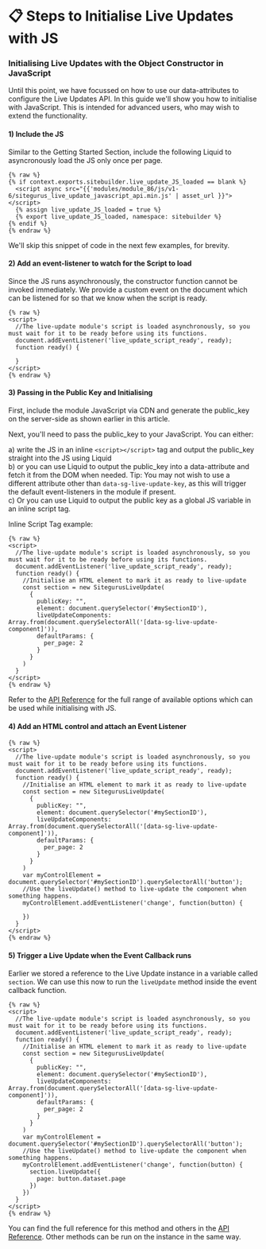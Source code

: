 # 📋 Steps to Initialise Live Updates with JS

### Initialising Live Updates with the Object Constructor in JavaScript <a href="#initialising-live-updates-with-the-object-constructor-in-javascript" id="initialising-live-updates-with-the-object-constructor-in-javascript"></a>

Until this point, we have focussed on how to use our data-attributes to configure the Live Updates API. In this guide we'll show you how to initialise with JavaScript. This is intended for advanced users, who may wish to extend the functionality.

#### 1) Include the JS <a href="#id-1-include-the-js" id="id-1-include-the-js"></a>

Similar to the Getting Started Section, include the following Liquid to asyncronously load the JS only once per page.

```liquid
{% raw %}
{% if context.exports.sitebuilder.live_update_JS_loaded == blank %}
  <script async src="{{'modules/module_86/js/v1-6/sitegurus_live_update_javascript_api.min.js' | asset_url }}"></script>
  {% assign live_update_JS_loaded = true %}
  {% export live_update_JS_loaded, namespace: sitebuilder %}
{% endif %}
{% endraw %}
```

We'll skip this snippet of code in the next few examples, for brevity.

#### 2) Add an event-listener to watch for the Script to load <a href="#id-2-add-an-eventlistener-to-watch-for-the-script-to-load" id="id-2-add-an-eventlistener-to-watch-for-the-script-to-load"></a>

Since the JS runs asynchronously, the constructor function cannot be invoked immediately. We provide a custom event on the document which can be listened for so that we know when the script is ready.

```liquid
{% raw %}
<script>
  //The live-update module's script is loaded asynchronously, so you must wait for it to be ready before using its functions.
  document.addEventListener('live_update_script_ready', ready);
  function ready() {

  }
</script>
{% endraw %}
```

#### 3) Passing in the Public Key and Initialising <a href="#id-3-passing-in-the-public-key-and-initialising" id="id-3-passing-in-the-public-key-and-initialising"></a>

First, include the module JavaScript via CDN and generate the public\_key on the server-side as shown earlier in this article.

Next, you'll need to pass the public\_key to your JavaScript. You can either:

a) write the JS in an inline `<script></script>` tag and output the public\_key straight into the JS using Liquid\
b) or you can use Liquid to output the public\_key into a data-attribute and fetch it from the DOM when needed. Tip: You may not wish to use a different attribute other than `data-sg-live-update-key`, as this will trigger the default event-listeners in the module if present.\
c) Or you can use Liquid to output the public key as a global JS variable in an inline script tag.

Inline Script Tag example:

```liquid
{% raw %}
<script>
  //The live-update module's script is loaded asynchronously, so you must wait for it to be ready before using its functions.
  document.addEventListener('live_update_script_ready', ready);
  function ready() {
    //Initialise an HTML element to mark it as ready to live-update
    const section = new SitegurusLiveUpdate(
      {
        publicKey: "",
        element: document.querySelector('#mySectionID'),
        liveUpdateComponents: Array.from(document.querySelectorAll('[data-sg-live-update-component]')),
        defaultParams: {
          per_page: 2
        }
      }
    )
  }
</script>
{% endraw %}
```

Refer to the [API Reference](/sitebuilder/using-sitebuilder/live-updates-api/live-updates-reference.md) for the full range of available options which can be used while initialising with JS.

#### 4) Add an HTML control and attach an Event Listener <a href="#id-4-add-an-html-control-and-attach-an-event-listener" id="id-4-add-an-html-control-and-attach-an-event-listener"></a>

```liquid
{% raw %}
<script>
  //The live-update module's script is loaded asynchronously, so you must wait for it to be ready before using its functions.
  document.addEventListener('live_update_script_ready', ready);
  function ready() {
    //Initialise an HTML element to mark it as ready to live-update
    const section = new SitegurusLiveUpdate(
      {
        publicKey: "",
        element: document.querySelector('#mySectionID'),
        liveUpdateComponents: Array.from(document.querySelectorAll('[data-sg-live-update-component]')),
        defaultParams: {
          per_page: 2
        }
      }
    )
    var myControlElement = document.querySelector('#mySectionID').querySelectorAll('button');
    //Use the liveUpdate() method to live-update the component when something happens.
    myControlElement.addEventListener('change', function(button) {

    })
  }
</script>
{% endraw %}
```

#### 5) Trigger a Live Update when the Event Callback runs <a href="#id-5-trigger-a-live-update-when-the-event-callback-runs" id="id-5-trigger-a-live-update-when-the-event-callback-runs"></a>

Earlier we stored a reference to the Live Update instance in a variable called `section`. We can use this now to run the `liveUpdate` method inside the event callback function.

```liquid
{% raw %}
<script>
  //The live-update module's script is loaded asynchronously, so you must wait for it to be ready before using its functions.
  document.addEventListener('live_update_script_ready', ready);
  function ready() {
    //Initialise an HTML element to mark it as ready to live-update
    const section = new SitegurusLiveUpdate(
      {
        publicKey: "",
        element: document.querySelector('#mySectionID'),
        liveUpdateComponents: Array.from(document.querySelectorAll('[data-sg-live-update-component]')),
        defaultParams: {
          per_page: 2
        }
      }
    )
    var myControlElement = document.querySelector('#mySectionID').querySelectorAll('button');
    //Use the liveUpdate() method to live-update the component when something happens.
    myControlElement.addEventListener('change', function(button) {
      section.liveUpdate({
        page: button.dataset.page
      })
    })
  }
</script>
{% endraw %}
```

You can find the full reference for this method and others in the [API Reference](sitebuilder/using-sitebuilder/live-updates-api/live-updates-reference.md). Other methods can be run on the instance in the same way.

